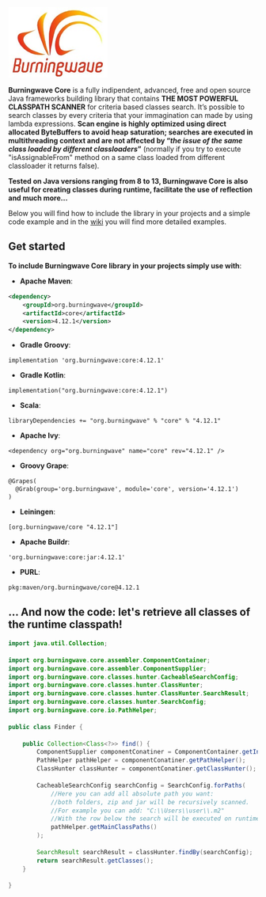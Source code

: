 [![logo](Burningwave-logo.jpg "Burningwave")](https://www.burningwave.org/)

**Burningwave Core** is a fully indipendent, advanced, free and open source Java frameworks building library that contains **THE MOST POWERFUL CLASSPATH SCANNER** for criteria based classes search.
It’s possible to search classes by every criteria that your immagination can made by using lambda expressions. **Scan engine is highly optimized using direct allocated ByteBuffers to avoid heap saturation; searches are executed in multithreading context and are not affected by “_the issue of the same class loaded by different classloaders_”** (normally if you try to execute "isAssignableFrom" method on a same class loaded from different classloader it returns false).

**Tested on Java versions ranging from 8 to 13, Burningwave Core is also useful for creating classes during runtime, facilitate the use of reflection and much more...**

Below you will find how to include the library in your projects and a simple code example and in the [wiki](https://github.com/burningwave/core/wiki) you will find more detailed examples.

## Get started

**To include Burningwave Core library in your projects simply use with**:

* **Apache Maven**:
```xml
<dependency>
    <groupId>org.burningwave</groupId>
    <artifactId>core</artifactId>
    <version>4.12.1</version>
</dependency>
```

* **Gradle Groovy**:
```
implementation 'org.burningwave:core:4.12.1'
```

* **Gradle Kotlin**:
```
implementation("org.burningwave:core:4.12.1")
```

* **Scala**:
```
libraryDependencies += "org.burningwave" % "core" % "4.12.1"
```

* **Apache Ivy**:
```
<dependency org="org.burningwave" name="core" rev="4.12.1" />
```

* **Groovy Grape**:
```
@Grapes(
  @Grab(group='org.burningwave', module='core', version='4.12.1')
)
```

* **Leiningen**:
```
[org.burningwave/core "4.12.1"]
```

* **Apache Buildr**:
```
'org.burningwave:core:jar:4.12.1'
```

* **PURL**:
```
pkg:maven/org.burningwave/core@4.12.1
```

## ... And now the code: let's retrieve all classes of the runtime classpath!
```java
import java.util.Collection;

import org.burningwave.core.assembler.ComponentContainer;
import org.burningwave.core.assembler.ComponentSupplier;
import org.burningwave.core.classes.hunter.CacheableSearchConfig;
import org.burningwave.core.classes.hunter.ClassHunter;
import org.burningwave.core.classes.hunter.ClassHunter.SearchResult;
import org.burningwave.core.classes.hunter.SearchConfig;
import org.burningwave.core.io.PathHelper;

public class Finder {

	public Collection<Class<?>> find() {
		ComponentSupplier componentConatiner = ComponentContainer.getInstance();
		PathHelper pathHelper = componentConatiner.getPathHelper();
		ClassHunter classHunter = componentConatiner.getClassHunter();

		CacheableSearchConfig searchConfig = SearchConfig.forPaths(
			//Here you can add all absolute path you want:
			//both folders, zip and jar will be recursively scanned.
			//For example you can add: "C:\\Users\\user\\.m2"
			//With the row below the search will be executed on runtime Classpaths
			pathHelper.getMainClassPaths()
		);

		SearchResult searchResult = classHunter.findBy(searchConfig);
		return searchResult.getClasses();
	}

}
```
